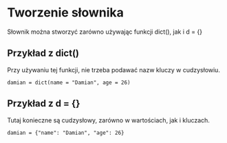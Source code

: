 # Tworzenie słownika   
Słownik można stworzyć zarówno używając funkcji dict(), jak i d = {}  
  
## Przykład z dict()  
Przy używaniu tej funkcji, nie trzeba podawać nazw kluczy w cudzysłowiu.  
``` 
damian = dict(name = "Damian", age = 26)
```  
  
## Przykład z d = {}  
Tutaj konieczne są cudzysłowy, zarówno w wartościach, jak i kluczach.  
```
damian = {"name": "Damian", "age": 26}
```

